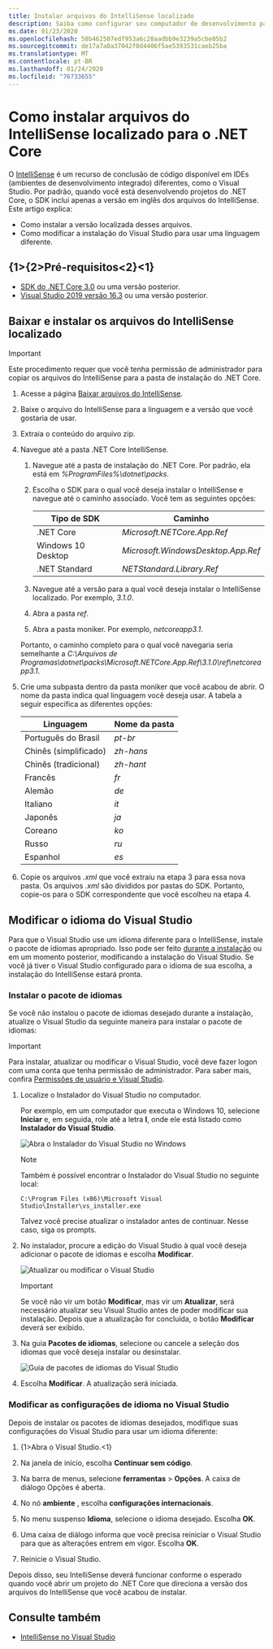 ```yaml
---
title: Instalar arquivos do IntelliSense localizado
description: Saiba como configurar seu computador de desenvolvimento para usar arquivos do IntelliSense localizado para projetos do .NET Core no Visual Studio.
ms.date: 01/23/2020
ms.openlocfilehash: 58b462507edf953a6c28aadbb9e3239a5cbe05b2
ms.sourcegitcommit: de17a7a0a37042f0d4406f5ae5393531caeb25ba
ms.translationtype: MT
ms.contentlocale: pt-BR
ms.lasthandoff: 01/24/2020
ms.locfileid: "76733655"
---
```

# <a name="how-to-install-localized-intellisense-files-for-net-core"></a>Como instalar arquivos do IntelliSense localizado para o .NET Core

O [IntelliSense](/visualstudio/ide/using-intellisense) é um recurso de conclusão de código disponível em IDEs (ambientes de desenvolvimento integrado) diferentes, como o Visual Studio. Por padrão, quando você está desenvolvendo projetos do .NET Core, o SDK inclui apenas a versão em inglês dos arquivos do IntelliSense. Este artigo explica:

- Como instalar a versão localizada desses arquivos.
- Como modificar a instalação do Visual Studio para usar uma linguagem diferente.

## <a name="prerequisites"></a>{1&gt;{2&gt;Pré-requisitos&lt;2}&lt;1}

- [SDK do .NET Core 3.0](https://dotnet.microsoft.com/download/dotnet-core) ou uma versão posterior.
- [Visual Studio 2019 versão 16.3](https://visualstudio.microsoft.com/downloads/?utm_medium=microsoft&utm_source=docs.microsoft.com&utm_campaign=inline+link&utm_content=download+vs2019) ou uma versão posterior.

## <a name="download-and-install-the-localized-intellisense-files"></a>Baixar e instalar os arquivos do IntelliSense localizado

> [!IMPORTANT]
> Este procedimento requer que você tenha permissão de administrador para copiar os arquivos do IntelliSense para a pasta de instalação do .NET Core.

1. Acesse a página [Baixar arquivos do IntelliSense](https://dotnet.microsoft.com/download/dotnet-core/intellisense).

1. Baixe o arquivo do IntelliSense para a linguagem e a versão que você gostaria de usar.

1. Extraia o conteúdo do arquivo zip.

1. Navegue até a pasta .NET Core IntelliSense.

   1. Navegue até a pasta de instalação do .NET Core. Por padrão, ela está em *%ProgramFiles%\dotnet\packs*.
   1. Escolha o SDK para o qual você deseja instalar o IntelliSense e navegue até o caminho associado. Você tem as seguintes opções:

      | Tipo de SDK        | Caminho                               |
      | --------------- | ---------------------------------- |
      | .NET Core       | *Microsoft.NETCore.App.Ref*        |
      | Windows 10 Desktop | *Microsoft.WindowsDesktop.App.Ref* |
      | .NET Standard   | *NETStandard.Library.Ref*          |
   
   1. Navegue até a versão para a qual você deseja instalar o IntelliSense localizado. Por exemplo, *3.1.0*.
   1. Abra a pasta *ref*.
   1. Abra a pasta moniker. Por exemplo, *netcoreapp3.1*.

   Portanto, o caminho completo para o qual você navegaria seria semelhante a *C:\Arquivos de Programas\dotnet\packs\Microsoft.NETCore.App.Ref\3.1.0\ref\netcoreapp3.1*.

1. Crie uma subpasta dentro da pasta moniker que você acabou de abrir. O nome da pasta indica qual linguagem você deseja usar. A tabela a seguir especifica as diferentes opções:

   | Linguagem              | Nome da pasta |
   | --------------------- | ----------- |
   | Português do Brasil  | *pt-br*     |
   | Chinês (simplificado)  | *zh-hans*   |
   | Chinês (tradicional) | *zh-hant*   |
   | Francês                | *fr*        |
   | Alemão                | *de*        |
   | Italiano               | *it*        |
   | Japonês              | *ja*        |
   | Coreano                | *ko*        |
   | Russo               | *ru*        |
   | Espanhol               | *es*        |

1. Copie os arquivos *.xml* que você extraiu na etapa 3 para essa nova pasta. Os arquivos *.xml* são divididos por pastas do SDK. Portanto, copie-os para o SDK correspondente que você escolheu na etapa 4.

## <a name="modify-visual-studio-language"></a>Modificar o idioma do Visual Studio

Para que o Visual Studio use um idioma diferente para o IntelliSense, instale o pacote de idiomas apropriado. Isso pode ser feito [durante a instalação](/visualstudio/install/install-visual-studio#step-6---install-language-packs-optional) ou em um momento posterior, modificando a instalação do Visual Studio. Se você já tiver o Visual Studio configurado para o idioma de sua escolha, a instalação do IntelliSense estará pronta.

### <a name="install-the-language-pack"></a>Instalar o pacote de idiomas

Se você não instalou o pacote de idiomas desejado durante a instalação, atualize o Visual Studio da seguinte maneira para instalar o pacote de idiomas:

> [!IMPORTANT]
> Para instalar, atualizar ou modificar o Visual Studio, você deve fazer logon com uma conta que tenha permissão de administrador. Para saber mais, confira [Permissões de usuário e Visual Studio](/visualstudio/ide/user-permissions-and-visual-studio).

1. Localize o Instalador do Visual Studio no computador.

   Por exemplo, em um computador que executa o Windows 10, selecione **Iniciar** e, em seguida, role até a letra **I**, onde ele está listado como **Instalador do Visual Studio**.

   ![Abra o Instalador do Visual Studio no Windows](./media/localized-intellisense/vs-installer-windows-start.png)

   > [!NOTE]
   > Também é possível encontrar o Instalador do Visual Studio no seguinte local:
   >
   > `C:\Program Files (x86)\Microsoft Visual Studio\Installer\vs_installer.exe`

   Talvez você precise atualizar o instalador antes de continuar. Nesse caso, siga os prompts.

1. No instalador, procure a edição do Visual Studio à qual você deseja adicionar o pacote de idiomas e escolha **Modificar**.

   ![Atualizar ou modificar o Visual Studio](./media/localized-intellisense/vs-installer-modify.png)

   > [!IMPORTANT]
   > Se você não vir um botão **Modificar**, mas vir um **Atualizar**, será necessário atualizar seu Visual Studio antes de poder modificar sua instalação.
   > Depois que a atualização for concluída, o botão **Modificar** deverá ser exibido.

1. Na guia **Pacotes de idiomas**, selecione ou cancele a seleção dos idiomas que você deseja instalar ou desinstalar.

   ![Guia de pacotes de idiomas do Visual Studio](./media/localized-intellisense/vs-modify-language-packs.png)

1. Escolha **Modificar**. A atualização será iniciada.

### <a name="modify-language-settings-in-visual-studio"></a>Modificar as configurações de idioma no Visual Studio

Depois de instalar os pacotes de idiomas desejados, modifique suas configurações do Visual Studio para usar um idioma diferente:

1. {1&gt;Abra o Visual Studio.&lt;1}

1. Na janela de início, escolha **Continuar sem código**.

1. Na barra de menus, selecione **ferramentas** > **Opções**. A caixa de diálogo Opções é aberta.

1. No nó **ambiente** , escolha **configurações internacionais**.

1. No menu suspenso **Idioma**, selecione o idioma desejado. Escolha **OK**. 

1. Uma caixa de diálogo informa que você precisa reiniciar o Visual Studio para que as alterações entrem em vigor. Escolha **OK**.

1. Reinicie o Visual Studio.

Depois disso, seu IntelliSense deverá funcionar conforme o esperado quando você abrir um projeto do .NET Core que direciona a versão dos arquivos do IntelliSense que você acabou de instalar.

## <a name="see-also"></a>Consulte também

- [IntelliSense no Visual Studio](/visualstudio/ide/using-intellisense)
